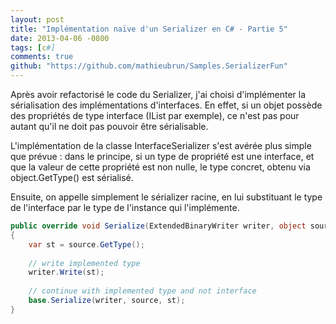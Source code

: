 ```yaml
---
layout: post
title: "Implémentation naïve d'un Serializer en C# - Partie 5"
date: 2013-04-06 -0800
tags: [c#]
comments: true
github: "https://github.com/mathieubrun/Samples.SerializerFun"
---
```


Après avoir refactorisé le code du Serializer, j'ai choisi d'implémenter la sérialisation des implémentations d'interfaces. En effet, si un objet possède des propriétés de type interface (IList<T> par exemple), ce n'est pas pour autant qu'il ne doit pas pouvoir être sérialisable.

L'implémentation de la classe InterfaceSerializer s'est avérée plus simple que prévue : dans le principe, si un type de propriété est une interface, et que la valeur de cette propriété est non nulle, le type concret, obtenu via object.GetType() est sérialisé.

Ensuite, on appelle simplement le sérializer racine, en lui substituant le type de l'interface par le type de l'instance qui l'implémente.

```` csharp
public override void Serialize(ExtendedBinaryWriter writer, object source, Type sourceType)
{
    var st = source.GetType();
 
    // write implemented type
    writer.Write(st);
 
    // continue with implemented type and not interface
    base.Serialize(writer, source, st);
}
````